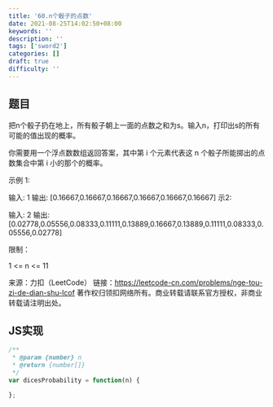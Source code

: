 ```yaml
---
title: '60.n个骰子的点数'
date: 2021-08-25T14:02:50+08:00
keywords: ''
description: ''
tags: ['sword2']
categories: []
draft: true
difficulty: ''
---
```


## 题目

把n个骰子扔在地上，所有骰子朝上一面的点数之和为s。输入n，打印出s的所有可能的值出现的概率。


你需要用一个浮点数数组返回答案，其中第 i 个元素代表这 n 个骰子所能掷出的点数集合中第 i 小的那个的概率。


示例 1:

输入: 1
输出: [0.16667,0.16667,0.16667,0.16667,0.16667,0.16667]
示2:

输入: 2
输出: [0.02778,0.05556,0.08333,0.11111,0.13889,0.16667,0.13889,0.11111,0.08333,0.05556,0.02778]

限制：

1 <= n <= 11

来源：力扣（LeetCode）
链接：https://leetcode-cn.com/problems/nge-tou-zi-de-dian-shu-lcof
著作权归领扣网络所有。商业转载请联系官方授权，非商业转载请注明出处。


## JS实现

```javascript
/**
 * @param {number} n
 * @return {number[]}
 */
var dicesProbability = function(n) {

};
```
